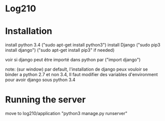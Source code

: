 Log210
====
 
Installation
====
install python 3.4 ("sudo apt-get install python3")
install Django ("sudo pip3 install django")
("sudo apt-get install pip3" if needed)

voir si django peut être importé dans python par ("import django")

note: (sur window) par default, l'installation de django peux vouloir se binder a python 2.7 et non 3.4, Il faut modifier des variables d'environment pour avoir django sous python 3.4


Running the server
====
move to log210/application
"python3 manage.py runserver"
